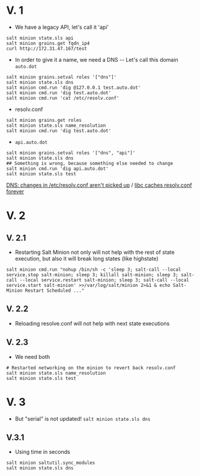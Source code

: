 # V. 1

- We have a legacy API, let's call it 'api'
```
salt minion state.sls api
salt minion grains.get fqdn_ip4
curl http://172.31.47.167/test
```

- In order to give it a name, we need a DNS
-- Let's call this domain `auto.dot`
```
salt minion grains.setval roles '["dns"]'
salt minion state.sls dns
salt minion cmd.run 'dig @127.0.0.1 test.auto.dot'
salt minion cmd.run 'dig test.auto.dot'
salt minion cmd.run 'cat /etc/resolv.conf'
```

- resolv.conf
```
salt minion grains.get roles
salt minion state.sls name_resolution
salt minion cmd.run 'dig test.auto.dot'
```
- `api.auto.dot`
```
salt minion grains.setval roles '["dns", "api"]'
salt minion state.sls dns
## Something is wrong, because something else needed to change
salt minion cmd.run 'dig api.auto.dot'
salt minion state.sls test
```
[DNS: changes in /etc/resolv.conf aren't picked up](https://bugzilla.mozilla.org/show_bug.cgi?id=214538) /
[libc caches resolv.conf forever](https://sourceware.org/bugzilla/show_bug.cgi?id=3675)



# V. 2
## V. 2.1
- Restarting Salt Minion not only will not help with the rest of state execution,
but also it will break long states (like highstate)
```
salt minion cmd.run "nohup /bin/sh -c 'sleep 3; salt-call --local service.stop salt-minion; sleep 3; killall salt-minion; sleep 3; salt-call --local service.restart salt-minion; sleep 3; salt-call --local service.start salt-minion' >>/var/log/salt/minion 2>&1 & echo Salt-Minion Restart Scheduled ..."
```
## V. 2.2
- Reloading resolve.conf will not help with next state executions
## V. 2.3
- We need both
```
# Restarted networking on the minion to revert back resolv.conf
salt minion state.sls name_resolution
salt minion state.sls test
```



# V. 3
- But "serial" is not updated!
`salt minion state.sls dns`
## V.3.1
- Using time in seconds
```
salt minion saltutil.sync_modules
salt minion state.sls dns
```
